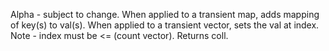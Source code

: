 Alpha - subject to change.
  When applied to a transient map, adds mapping of key(s) to
  val(s). When applied to a transient vector, sets the val at index.
  Note - index must be <= (count vector). Returns coll.